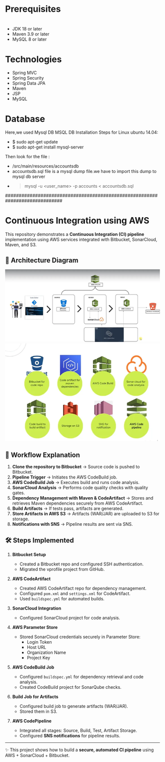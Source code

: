 # Prerequisites
#
- JDK 18 or later
- Maven 3.9 or later
- MySQL 8 or later

# Technologies 
- Spring MVC
- Spring Security
- Spring Data JPA
- Maven
- JSP
- MySQL
# Database
Here,we used Mysql DB 
MSQL DB Installation Steps for Linux ubuntu 14.04:
- $ sudo apt-get update
- $ sudo apt-get install mysql-server

Then look for the file :
- /src/main/resources/accountsdb
- accountsdb.sql file is a mysql dump file.we have to import this dump to mysql db server
- > mysql -u <user_name> -p accounts < accountsdb.sql

#############################################################################
# Continuous Integration using AWS

This repository demonstrates a **Continuous Integration (CI) pipeline** implementation using AWS services integrated with Bitbucket, SonarCloud, Maven, and S3.

## 📌 Architecture Diagram
![Architecture](images/ci-aws-1.png)
![Architecture](images/ci-aws-2.png)

## 🚀 Workflow Explanation
1. **Clone the repository to Bitbucket** → Source code is pushed to Bitbucket.
2. **Pipeline Trigger** → Initiates the AWS CodeBuild job.
3. **AWS CodeBuild Job** → Executes build and runs code analysis.
4. **SonarCloud Analysis** → Performs code quality checks with quality gates.
5. **Dependency Management with Maven & CodeArtifact** → Stores and retrieves Maven dependencies securely from AWS CodeArtifact.
6. **Build Artifacts** → If tests pass, artifacts are generated.
7. **Store Artifacts in AWS S3** → Artifacts (WAR/JAR) are uploaded to S3 for storage.
8. **Notifications with SNS** → Pipeline results are sent via SNS.

## 🛠️ Steps Implemented
1. **Bitbucket Setup**
   - Created a Bitbucket repo and configured SSH authentication.
   - Migrated the vprofile project from GitHub.

2. **AWS CodeArtifact**
   - Created AWS CodeArtifact repo for dependency management.
   - Configured `pom.xml` and `settings.xml` for CodeArtifact.
   - Used `buildspec.yml` for automated builds.

3. **SonarCloud Integration**
   - Configured SonarCloud project for code analysis.

4. **AWS Parameter Store**
   - Stored SonarCloud credentials securely in Parameter Store:
     - Login Token
     - Host URL
     - Organization Name
     - Project Key

5. **AWS CodeBuild Job**
   - Configured `buildspec.yml` for dependency retrieval and code analysis.
   - Created CodeBuild project for SonarQube checks.

6. **Build Job for Artifacts**
   - Configured build job to generate artifacts (WAR/JAR).
   - Stored them in S3.

7. **AWS CodePipeline**
   - Integrated all stages: Source, Build, Test, Artifact Storage.
   - Configured **SNS notifications** for pipeline results.


---
✨ This project shows how to build a **secure, automated CI pipeline** using AWS + SonarCloud + Bitbucket.

